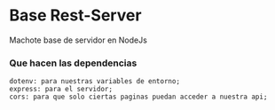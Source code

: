 # Base Rest-Server
Machote base de servidor en NodeJs

### Que hacen las dependencias
```
dotenv: para nuestras variables de entorno;
express: para el servidor;
cors: para que solo ciertas paginas puedan acceder a nuestra api;
```

